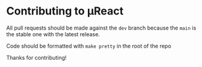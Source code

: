 # Contributing to µReact

All pull requests should be made against the ```dev``` branch because
the ```main``` is the stable one with the latest release.

Code should be formatted with `make pretty` in the root of the repo

Thanks for contributing!
